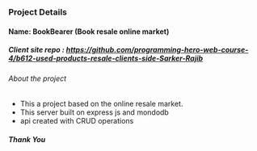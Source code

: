 ### Project Details
#### Name: BookBearer (Book resale online market)

##### Client site repo : https://github.com/programming-hero-web-course-4/b612-used-products-resale-clients-side-Sarker-Rajib

###### About the project
* This a project based on the online resale market.
* This server built on express js and mondodb
* api created with CRUD operations


##### Thank You